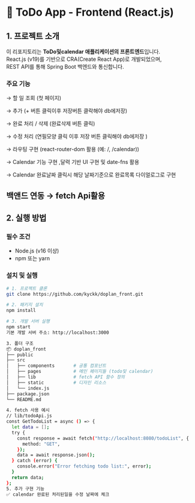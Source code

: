 # 📌 ToDo App - Frontend (React.js)

## 1. 프로젝트 소개

이 리포지토리는 **ToDo및calendar 애플리케이션의 프론트엔드**입니다.  
React.js (v19)를 기반으로 CRA(Create React App)로 개발되었으며,  
REST API를 통해 Spring Boot 백엔드와 통신합니다.

### 주요 기능

→ 할 일 조회 (첫 페이지)

→ 추가 (+ 버튼 클릭이후 저장버튼 클락해야 db에저장)

→ 완료 처리 / 삭제 (완료삭제 버튼 클릭)

→ 수정 처리 (연필모양 클릭 이후 저장 버튼 클릭해야 db에저장  )  

→ 라우팅 구현  (react-router-dom 활용  (예: /, /calendar))

→ Calendar 기능 구현 ,달력 기반 UI 구현 및 date-fns 활용 

→ Calendar 완료날짜 클릭시 해당 날짜기준으로 완료목록 다이얼로그로 구현  

백앤드 연동
→ fetch Api활용
---

## 2. 실행 방법

### 필수 조건

- Node.js (v16 이상)
- npm 또는 yarn

### 설치 및 실행

```bash
# 1. 프로젝트 클론
git clone https://github.com/kyckk/doplan_front.git

# 2. 패키지 설치
npm install

# 3. 개발 서버 실행
npm start
기본 개발 서버 주소: http://localhost:3000

3. 폴더 구조
📦 doplan_front
├── public
├── src
│   ├── components       # 공통 컴포넌트
│   ├── pages            # 메인 페이지들 (todo및 calendar)
│   ├── lib              # fetch API 함수 정의
│   ├── static           # 디자인 리소스
│   └── index.js
├── package.json
└── README.md

4. fetch 사용 예시
// lib/todoApi.js
const GetTodoList = async () => {
  let data = [];
  try {
    const response = await fetch("http://localhost:8080/todoList", {
      method: "GET",
    });
    data = await response.json();
  } catch (error) {
    console.error("Error fetching todo list:", error);
  }
  return data;
};
5. 추가 구현 기능
✅ calendar 완료된 처리된일을 수정 날짜에 체크 

